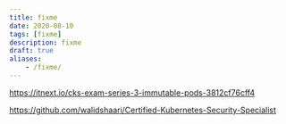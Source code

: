 ```yaml
---
title: fixme
date: 2020-08-10
tags: [fixme]
description: fixme
draft: true
aliases:
    - /fixme/
---
```

https://itnext.io/cks-exam-series-3-immutable-pods-3812cf76cff4

https://github.com/walidshaari/Certified-Kubernetes-Security-Specialist